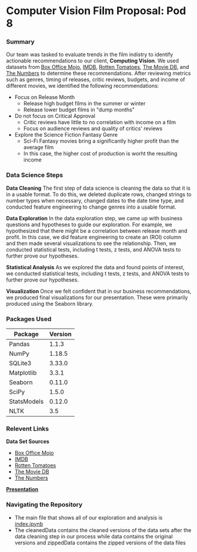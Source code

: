 # Computer Vision Film Proposal: Pod 8

### Summary

Our team was tasked to evaluate trends in the film indistry to identify actionable recommendations to our client, **Computing Vision**. We used datasets from [Box Office Mojo](https://www.boxofficemojo.com/), [IMDB](https://www.imdb.com/), [Rotten Tomatoes](https://www.rottentomatoes.com/), [The Movie DB](https://www.themoviedb.org/), and [The Numbers](https://www.the-numbers.com/) to determine these recommendations. After reviewing metrics such as genres, timing of releases, critic reviews, budgets, and income of different movies, we identified the following recommendations:
- Focus on Release Month
    - Release high budget films in the summer or winter
    - Release lower budget films in "dump months"
- Do not focus on Critical Approval
    - Critic reviews have little to no correlation with income on a film
    - Focus on audience reviews and quality of critics' reviews
- Explore the Science Fiction Fantasy Genre
    - Sci-Fi Fantasy movies bring a significantly higher profit than the average film
    - In this case, the higher cost of production is worht the resulting income

### Data Science Steps

**Data Cleaning**
    The first step of data science is cleaning the data so that it is in a usable format. To do this, we deleted duplicate rows, changed strings to number types when necessary, changed dates to the date time type, and conducted feature engineering to change genres into a usable format.
    
**Data Exploration**
    In the data exploration step, we came up with business questions and hypotheses to guide our exploration. For example, we hypothesized that there might be a correlation between release month and profit. In this case, we did feature engineering to create an (ROI) column and then made several visualizations to see the relationship. Then, we conducted statistical tests, including t tests, z tests, and ANOVA tests to further prove our hypotheses.

**Statistical Analysis**
    As we explored the data and found points of interest, we conducted statistical tests, including t tests, z tests, and ANOVA tests to further prove our hypotheses.

**Visualization**
    Once we felt confident that in our business recommendations, we produced final visualizations for our presentation. These were primarily produced using the Seaborn library.

### Packages Used

| Package | Version |
| ----------- | ----------- |
| Pandas | 1.1.3 |
| NumPy | 1.18.5 |
| SQLite3 | 3.33.0 |
| Matplotlib | 3.3.1 |
| Seaborn | 0.11.0 |
| SciPy | 1.5.0 |
| StatsModels | 0.12.0 |
| NLTK | 3.5 |

### Relevent Links

**Data Set Sources**
- [Box Office Mojo](https://www.boxofficemojo.com/)
- [IMDB](https://www.imdb.com/)
- [Rotten Tomatoes](https://www.rottentomatoes.com/)
- [The Movie DB](https://www.themoviedb.org/)
- [The Numbers](https://www.the-numbers.com/)

[**Presentation**](CapstonePresentation.pdf)


### Navigating the Repository

- The main file that shows all of our exploration and analysis is [index.ipynb](index.ipynb)
- The cleanedData contains the cleaned versions of the data sets after the data cleaning step in our process while data contains the original versions and zippedData contains the zipped versions of the data files